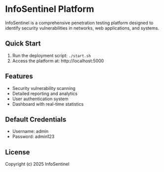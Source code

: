 # InfoSentinel Platform

InfoSentinel is a comprehensive penetration testing platform designed to identify security vulnerabilities in networks, web applications, and systems.

## Quick Start

1. Run the deployment script: `./start.sh`
2. Access the platform at: http://localhost:5000

## Features

- Security vulnerability scanning
- Detailed reporting and analytics
- User authentication system
- Dashboard with real-time statistics

## Default Credentials

- Username: admin
- Password: admin123

## License

Copyright (c) 2025 InfoSentinel
